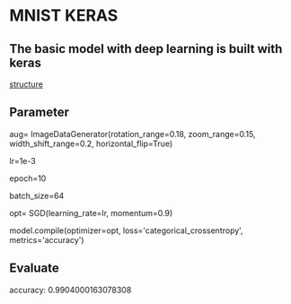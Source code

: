 # MNIST KERAS
## The basic model with deep learning is built with keras
[structure]([./structure.png](https://github.com/anhkhoalongha/mnist_keras/blob/main/structure.png))
## Parameter

aug= ImageDataGenerator(rotation_range=0.18, zoom_range=0.15, width_shift_range=0.2, horizontal_flip=True)

lr=1e-3

epoch=10

batch_size=64

opt= SGD(learning_rate=lr, momentum=0.9)

model.compile(optimizer=opt, loss='categorical_crossentropy', metrics='accuracy')

## Evaluate
accuracy: 0.9904000163078308
